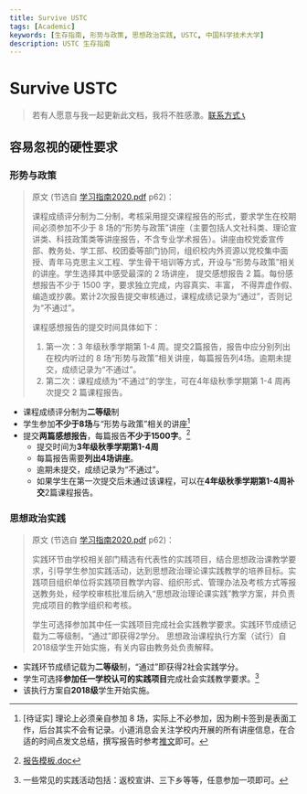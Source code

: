 ```yaml
---
title: Survive USTC
tags: [Academic]
keywords: [生存指南, 形势与政策, 思想政治实践, USTC, 中国科学技术大学]
description: USTC 生存指南
---
```


# Survive USTC

> 若有人愿意与我一起更新此文档，我将不胜感激。[联系方式 📞](@note/about)

## 容易忽视的硬性要求

### 形势与政策

> 原文 (节选自 [学习指南2020.pdf](https://www.teach.ustc.edu.cn/notice/notice-info/11986.html/attachment/%e5%ad%a6%e4%b9%a0%e6%8c%87%e5%8d%972020) p62)：
>
> 课程成绩评分制为二分制，考核采用提交课程报告的形式，要求学生在校期间必须参加不少于 8 场的“形势与政策”讲座（主要包括人文社科类、理论宣讲类、科技政策类等讲座报告，不含专业学术报告）。讲座由校党委宣传部、教务处、学工部、校团委等部门协同，组织校内外资源以党校集中面授、青年马克思主义工程、学生骨干培训等方式，开设与“形势与政策”相关的讲座。学生选择其中感受最深的 2 场讲座， 提交感想报告 2 篇。每份感想报告不少于 1500 字，要求独立完成，内容真实、丰富， 不得弄虚作假、编造或抄袭。累计2次报告提交审核通过，课程成绩记录为“通过”，否则记为“不通过”。
>
> 课程感想报告的提交时间具体如下：
>
> 1. 第一次：3 年级秋季学期第 1-4 周。提交2篇报告，报告中应分别列出在校内听过的 8 场“形势与政策”相关讲座，每篇报告列4场。逾期未提交，成绩记录为“不通过”。
> 2. 第二次：课程成绩为“不通过”的学生，可在4年级秋季学期第 1-4 周再次提交 2 篇课程报告。

- 课程成绩评分制为**二等级**制
- 学生参加**不少于8场**与“形势与政策”相关的讲座[^1]
- 提交**两篇感想报告**，每篇报告**不少于1500字**。[^2]
  - 提交时间为**3年级秋季学期第1-4周**
  - 每篇报告需要**列出4场讲座**。
  - 逾期未提交，成绩记录为“不通过”。
  - 如果学生在第一次提交后未通过该课程，可以在**4年级秋季学期第1-4周补交**2篇课程报告。

### 思想政治实践

> 原文 (节选自 [学习指南2020.pdf](https://www.teach.ustc.edu.cn/notice/notice-info/11986.html/attachment/%e5%ad%a6%e4%b9%a0%e6%8c%87%e5%8d%972020) p62)：
>
> 实践环节由学校相关部门精选有代表性的实践项目，结合思想政治课教学要求，引导学生参加实践活动，达到思想政治理论课实践教学的培养目标。实践项目组织单位将实践项目教学内容、组织形式、管理办法及考核方式等报送教务处，经学校审核批准后纳入“思想政治理论课实践”教学方案，并负责完成项目的教学组织和考核。
>
> 学生可选择参加其中任一实践项目完成社会实践教学要求。实践环节成绩记载为二等级制，“通过”即获得2学分。
> 思想政治课程执行方案（试行）自2018级学生开始实施，有关内容由教务处负责解释。

- 实践环节成绩记载为**二等级**制，“通过”即获得2社会实践学分。
- 学生可选择**参加任一学校认可的实践项目**完成社会实践教学要求。[^3]
- 该执行方案自**2018级**学生开始实施。

[^1]: [待证实] 理论上必须亲自参加 8 场，实际上不必参加，因为刷卡签到是表面工作，后台其实不会有记录。小道消息会关注学校内开展的所有讲座信息，在合适的时间点发文总结，撰写报告时参考[推文](https://mp.weixin.qq.com/s?__biz=MzU5MjY5NTUzNQ==&mid=2247483683&idx=1&sn=da40340908baeba4155fd25e3335d216#rd)即可。

[^2]: [报告模板.doc](https://www.teach.ustc.edu.cn/notice/notice-teaching/12003.html/attachment/2018%e7%ba%a7%e5%bd%a2%e5%8a%bf%e4%b8%8e%e6%94%bf%e7%ad%96%ef%bc%88%e8%ae%b2%e5%ba%a7%ef%bc%89%e6%8a%a5%e5%91%8a%e6%a8%a1%e6%9d%bf)

[^3]: 一些常见的实践活动包括：返校宣讲、三下乡等等，任意参加一项即可。
